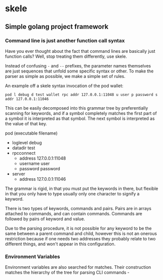 # skele

## Simple golang project framework

### Command line is just another function call syntax

Have you ever thought about the fact that command lines are basically just function calls? Well, stop treating them differently, use skele.

Instead of confusing `-` and `--` prefixes, the parameter names themselves are just sequences that unfold some specific syntax or other. To make the parser as simple as possible, we make a simple set of rules.

An example off a skele syntax invocation of the pod wallet:

    pod l debug d test wallet rpc addr 127.0.0.1:11048 u user p password s addr 127.0.0.1:11046

This can be easily decomposed into this grammar tree by preferentially scanning for keywords, and if a symbol completely matches the first part of a symbol it is interpreted as that symbol. The next symbol is interpreted as the value of that key.

pod (executable filename)
- loglevel debug
- datadir test
- rpcconnect
  - address 127.0.0.1:11048
  - username user
  - password password
- server
  - address 127.0.0.1:11046

The grammar is rigid, in that you must put the keywords in there, but flexible in that you only have to type usually only one character to signify a keyword.

There is two types of keywords, commands and pairs. Pairs are in arrays attached to commands, and can contain commands. Commands are followed by pairs of keyword and value.

Due to the parsing procedure, it is not possible for any keyword to be the same between a parent command and child, however this is not an onerous restriction because if one needs two addresses they probably relate to two different things, and won't appear in this configuration.



### Environment Variables

Environment variables are also searched for matches. Their construction matches the hierarchy of the tree for parsing CLI commands - 

